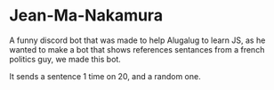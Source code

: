 # Jean-Ma-Nakamura

A funny discord bot that was made to help Alugalug to learn JS, as he wanted to make a bot that shows references sentances from a french politics guy, we made this bot.

It sends a sentence 1 time on 20, and a random one.
